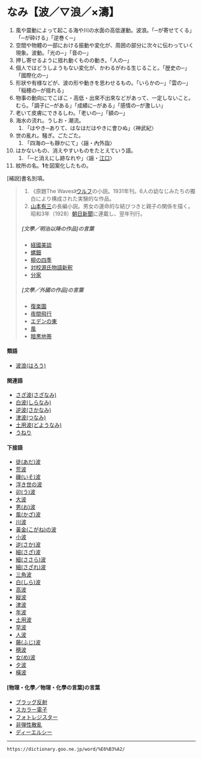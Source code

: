 # なみ【波／▽浪／×濤】
1.  風や震動によって起こる海や川の水面の高低運動。波浪。「─が寄せてくる」「─が砕ける」「逆巻く─」
2.  空間や物體の一部における振動や変化が、周囲の部分に次々に伝わっていく現象。波動。「光の─」「音の─」
3.  押し寄せるように揺れ動くものの動き。「人の─」
4.  個人ではどうしようもない変化が、かわるがわる生じること。「歴史の─」「國際化の─」
5.  形狀や有様などが、波の形や動きを思わせるもの。「いらかの─」「雲の─」「稲穂の─が揺れる」
6.  物事の動向にでこぼこ・高低・出來不出來などがあって、一定しないこと。むら。「調子に─がある」「成績に─がある」「感情の─が激しい」
7.  老いて皮膚にできるしわ。「老いの─」「額の─」
8.  海水の流れ。うしお・潮流。    
    1.  「はやき─ありて、はなはだはやきに會ひぬ」〈神武紀〉      
9. 世の亂れ。騒ぎ。ごたごた。
    1.  「四海の─も靜かにて」〈謡・內外詣〉
10. はかないもの、消えやすいものをたとえていう語。    
    1.  「─と消えにし跡なれや」〈謡・[江口](https://dictionary.goo.ne.jp/word/%E6%B1%9F%E5%8F%A3%E3%81%AE%E5%90%9B/#jn-23207)〉
11. 紋所の名。**1**を図案化したもの。
    

\[補説\]書名別項。
> 1. 《原題The Waves》[ウルフ](https://dictionary.goo.ne.jp/word/person/%E3%82%A6%E3%83%AB%E3%83%95/#jn-21166)の小説。1931年刊。6人の幼なじみたちの獨白により構成された実験的な作品。
> 2. [山本有三](https://dictionary.goo.ne.jp/word/person/%E5%B1%B1%E6%9C%AC%E6%9C%89%E4%B8%89/#jn-223171)の長編小説。男女の運命的な結びつきと親子の関係を描く。昭和3年（1928）[朝日新聞](https://dictionary.goo.ne.jp/word/%E6%9C%9D%E6%97%A5%E6%96%B0%E8%81%9E/#jn-3545)に連載し、翌年刊行。
>
>##### \[文學／明治以降の作品\]の言葉
>
>-   [経國美談](https://dictionary.goo.ne.jp/word/%E7%B5%8C%E5%9B%BD%E7%BE%8E%E8%AB%87/#jn-66303)
>-   [螺鈿](https://dictionary.goo.ne.jp/word/%E8%9E%BA%E9%88%BF/#jn-272344)
>-   [柳の四季](https://dictionary.goo.ne.jp/word/%E6%9F%B3%E3%81%AE%E5%9B%9B%E5%AD%A3/#jn-284315)
>-   [対校源氏物語新釈](https://dictionary.goo.ne.jp/word/%E5%AF%BE%E6%A0%A1%E6%BA%90%E6%B0%8F%E7%89%A9%E8%AA%9E%E6%96%B0%E9%87%88/#jn-291340)
>-   [分家](https://dictionary.goo.ne.jp/word/%E5%88%86%E5%AE%B6/#jn-298566)
>
>##### \[文學／外國の作品\]の言葉
>-   [復楽園](https://dictionary.goo.ne.jp/word/%E5%BE%A9%E6%A5%BD%E5%9C%92/#jn-191963)
>-   [夜間飛行](https://dictionary.goo.ne.jp/word/%E5%A4%9C%E9%96%93%E9%A3%9B%E8%A1%8C/#jn-221170)
>-   [エデンの東](https://dictionary.goo.ne.jp/word/%E3%82%A8%E3%83%87%E3%83%B3%E3%81%AE%E6%9D%B1/#jn-267716)
>-   [風](https://dictionary.goo.ne.jp/word/%E9%A2%A8_%28%E3%81%8B%E3%81%9C%29/#jn-267900)
>-   [暗黒地帯](https://dictionary.goo.ne.jp/word/%E6%9A%97%E9%BB%92%E5%9C%B0%E5%B8%AF/#jn-295664)

#### 類語

-   [波浪(はろう)](https://dictionary.goo.ne.jp/word/%E6%B3%A2%E6%B5%AA/#jn-180625)

#### 関連語

-   [さざ波(さざなみ)](https://dictionary.goo.ne.jp/word/%E7%B4%B0%E6%B3%A2_%28%E3%81%95%E3%81%96%E3%81%AA%E3%81%BF%29/#jn-87512)
-   [白波(しらなみ)](https://dictionary.goo.ne.jp/word/%E7%99%BD%E6%B3%A2_%28%E3%81%97%E3%82%89%E3%81%AA%E3%81%BF%29/#jn-112291)
-   [逆波(さかなみ)](https://dictionary.goo.ne.jp/word/%E9%80%86%E6%B3%A2/#jn-86445)
-   [津波(つなみ)](https://dictionary.goo.ne.jp/word/%E6%B4%A5%E6%B3%A2/#jn-147838)
-   [土用波(どようなみ)](https://dictionary.goo.ne.jp/word/%E5%9C%9F%E7%94%A8%E6%B3%A2/#jn-160519)
-   [うねり](https://dictionary.goo.ne.jp/word/%E3%81%86%E3%81%AD%E3%82%8A/#jn-20076)

#### 下接語

-   [徒(あだ)波](https://dictionary.goo.ne.jp/word/%E5%BE%92%E6%B3%A2/#jn-4567)
-   [荒波](https://dictionary.goo.ne.jp/word/%E8%8D%92%E6%B3%A2/#jn-7241)
-   [磯(いそ)波](https://dictionary.goo.ne.jp/word/%E7%A3%AF%E6%B3%A2/#jn-11908)
-   [浮き世の波](https://dictionary.goo.ne.jp/word/%E6%B5%AE%E4%B8%96%E3%81%AE%E6%B3%A2/#jn-18212)
-   [卯(う)波](https://dictionary.goo.ne.jp/word/%E5%8D%AF%E6%B3%A2/#jn-20038)
-   [大波](https://dictionary.goo.ne.jp/word/%E5%A4%A7%E6%B3%A2/#jn-29131)
-   [男(お)波](https://dictionary.goo.ne.jp/word/%E7%94%B7%E6%B3%A2/#jn-32245)
-   [風(かざ)波](https://dictionary.goo.ne.jp/word/%E9%A2%A8%E6%B3%A2_%28%E3%81%8B%E3%81%96%E3%81%AA%E3%81%BF%29/#jn-40134)
-   [川波](https://dictionary.goo.ne.jp/word/%E5%B7%9D%E6%B3%A2/#jn-47098)
-   [黃金(こがね)の波](https://dictionary.goo.ne.jp/word/%E9%BB%84%E9%87%91%E3%81%AE%E6%B3%A2/#jn-76321)
-   [小波](https://dictionary.goo.ne.jp/word/%E5%B0%8F%E6%B3%A2_%28%E3%81%93%E3%81%AA%E3%81%BF%29/#jn-80881)
-   [逆(さか)波](https://dictionary.goo.ne.jp/word/%E9%80%86%E6%B3%A2/#jn-86445)
-   [細(さざ)波](https://dictionary.goo.ne.jp/word/%E7%B4%B0%E6%B3%A2_%28%E3%81%95%E3%81%96%E3%81%AA%E3%81%BF%29/#jn-87512)
-   [細(ささら)波](https://dictionary.goo.ne.jp/word/%E7%B4%B0%E6%B3%A2_%28%E3%81%95%E3%81%95%E3%82%89%E3%81%AA%E3%81%BF%29/#jn-87599)
-   [細(さざれ)波](https://dictionary.goo.ne.jp/word/%E7%B4%B0%E6%B3%A2_%28%E3%81%95%E3%81%96%E3%82%8C%E3%81%AA%E3%81%BF%29/#jn-87606)
-   [三角波](https://dictionary.goo.ne.jp/word/%E4%B8%89%E8%A7%92%E6%B3%A2/#jn-90273)
-   [白(しら)波](https://dictionary.goo.ne.jp/word/%E7%99%BD%E6%B3%A2_%28%E3%81%97%E3%82%89%E3%81%AA%E3%81%BF%29/#jn-112291)
-   [高波](https://dictionary.goo.ne.jp/word/%E9%AB%98%E6%B3%A2/#jn-135364)
-   [縦波](https://dictionary.goo.ne.jp/word/%E7%B8%A6%E6%B3%A2_%28%E3%81%9F%E3%81%A6%E3%81%AA%E3%81%BF%29/#jn-137668)
-   [津波](https://dictionary.goo.ne.jp/word/%E6%B4%A5%E6%B3%A2/#jn-147838)
-   [年波](https://dictionary.goo.ne.jp/word/%E5%B9%B4%E6%B3%A2/#jn-158859)
-   [土用波](https://dictionary.goo.ne.jp/word/%E5%9C%9F%E7%94%A8%E6%B3%A2/#jn-160519)
-   [早波](https://dictionary.goo.ne.jp/word/%E6%97%A9%E6%B3%A2/#jn-179524)
-   [人波](https://dictionary.goo.ne.jp/word/%E4%BA%BA%E6%B3%A2/#jn-186170)
-   [藤(ふじ)波](https://dictionary.goo.ne.jp/word/%E8%97%A4%E6%B3%A2/#jn-192453)
-   [穂波](https://dictionary.goo.ne.jp/word/%E7%A9%82%E6%B3%A2/#jn-205009)
-   [女(め)波](https://dictionary.goo.ne.jp/word/%E5%A5%B3%E6%B3%A2/#jn-217770)
-   [夕波](https://dictionary.goo.ne.jp/word/%E5%A4%95%E6%B3%A2/#jn-224544)
-   [橫波](https://dictionary.goo.ne.jp/word/%E6%A8%AA%E6%B3%A2/#jn-227371)


#### \[物理・化學／物理・化學の言葉\]の言葉

-   [ブラッグ反射](https://dictionary.goo.ne.jp/word/%E3%83%96%E3%83%A9%E3%83%83%E3%82%B0%E5%8F%8D%E5%B0%84/#jn-195199)
-   [スカラー電子](https://dictionary.goo.ne.jp/word/%E3%82%B9%E3%82%AB%E3%83%A9%E3%83%BC%E9%9B%BB%E5%AD%90/#jn-240595)
-   [フォトレジスター](https://dictionary.goo.ne.jp/word/%E3%83%95%E3%82%A9%E3%83%88%E3%83%AC%E3%82%B8%E3%82%B9%E3%82%BF%E3%83%BC/#jn-241527)
-   [非弾性散亂](https://dictionary.goo.ne.jp/word/%E9%9D%9E%E5%BC%BE%E6%80%A7%E6%95%A3%E4%B9%B1/#jn-244154)
-   [ディーエルシー](https://dictionary.goo.ne.jp/word/DLC/#jn-275848)

---
`https://dictionary.goo.ne.jp/word/%E6%B3%A2/`